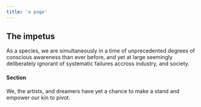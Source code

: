 ```yaml
---
title: 'a page'
---
```


## The impetus

As a species, we are simultaneously in a time of unprecedented degrees of conscious awareness than ever before, and yet at large seemingly deliberately ignorant of systematic failures accross industry, and society.

#### Section
We, the artists, and dreamers have yet a chance to make a stand and empower our kin to pivot.